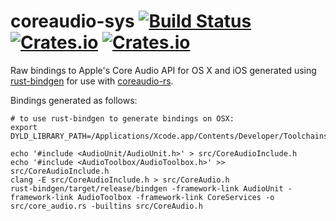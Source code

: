# coreaudio-sys [![Build Status](https://travis-ci.org/RustAudio/coreaudio-sys.svg?branch=master)](https://travis-ci.org/RustAudio/coreaudio-sys) [![Crates.io](https://img.shields.io/crates/v/coreaudio-sys.svg)](https://crates.io/crates/coreaudio-sys) [![Crates.io](https://img.shields.io/crates/l/coreaudio-sys.svg)](https://github.com/RustAudio/coreaudio-sys/blob/master/LICENSE)

Raw bindings to Apple's Core Audio API for OS X and iOS generated using [rust-bindgen](https://github.com/crabtw/rust-bindgen) for use with [coreaudio-rs](https://github.com/RustAudio/coreaudio-rs).

Bindings generated as follows:

    # to use rust-bindgen to generate bindings on OSX:
    export DYLD_LIBRARY_PATH=/Applications/Xcode.app/Contents/Developer/Toolchains/XcodeDefault.xctoolchain/usr/lib/

	echo '#include <AudioUnit/AudioUnit.h>' > src/CoreAudioInclude.h
	echo '#include <AudioToolbox/AudioToolbox.h>' >> src/CoreAudioInclude.h
	clang -E src/CoreAudioInclude.h > src/CoreAudio.h
	rust-bindgen/target/release/bindgen -framework-link AudioUnit -framework-link AudioToolbox -framework-link CoreServices -o src/core_audio.rs -builtins src/CoreAudio.h
